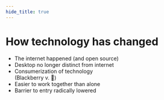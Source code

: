 ```yaml
---
hide_title: true
---
```


# How technology has **changed**

* The internet happened (and open source)
* Desktop no longer distinct from internet
* Consumerization of technology <br />(Blackberry v. :iphone:)
* Easier to work together than alone
* Barrier to entry radically lowered
